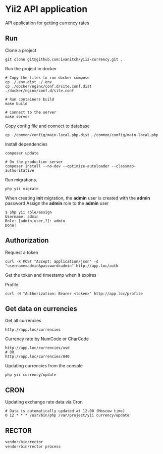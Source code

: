 Yii2 API application
===============================

API application for getting currency rates

Run
-------------------
Clone a project
```shell
git clone git@github.com:ivanitch/yii2-currency.git .
```
Run the project in docker
```shell
# Copy the files to run docker compose
cp ./.env.dist ./.env
cp ./docker/nginx/conf.d/site.conf.dist ./docker/nginx/conf.d/site.conf

# Run containers build
make build

# Connect to the server
make server
```
Copy config file and connect to database
```shell
cp ./common/config/main-local.php.dist ./common/config/main-local.php
```
Install dependencies
```shell
composer update

# On the production server
composer install --no-dev --optimize-autoloader --classmap-authoritative
```
Run migrations.
```shell
php yii migrate
```
When creating **init** migration, the **admin** user is created with the **admin** password
Assign the **admin** role to the **admin** user
```shell
$ php yii role/assign
Username: admin
Role: [admin,user,?]: admin
Done!
```
Authorization
----------------------
Request a token
```shell
curl -X POST "Accept: application/json" -d "username=admin&password=admin" http://app.loc/auth
```
Get the token and timestamp when it expires

Profile
```shell
curl -H "Authorization: Bearer <token>" http://app.loc/profile
```
Get data on currencies
----------------------
Get all currencies
```shell
http://app.loc/currencies
```
Currency rate by NumCode or CharCode
```shell
http://app.loc/currencies/usd
# OR
http://app.loc/currencies/840
```
Updating currencies from the console
```shell
php yii currency/update
```
CRON
----------------------
Updating exchange rate data via Cron
```shell
# Data is automatically updated at 12.00 (Moscow time)
0 12 * * * /usr/bin/php /var/project/yii currency/update
```

## RECTOR
```bash
vendor/bin/rector
vendor/bin/rector process
```

